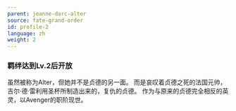 ```yaml
---
parent: jeanne-darc-alter
source: fate-grand-order
id: profile-2
language: zh
weight: 2
---
```


### 羁绊达到Lv.2后开放

虽然被称为Alter，但她并不是贞德的另一面。
而是哀叹着贞德之死的法国元帅，吉尔·德·雷利用圣杯所制造出来的，复仇的贞德。
作为与原来的贞德完全相反的英灵，以Avenger的职阶现世。
